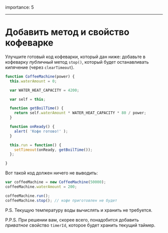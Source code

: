 importance: 5

---

# Добавить метод и свойство кофеварке

Улучшите готовый код кофеварки, который дан ниже: добавьте в кофеварку *публичный* метод `stop()`, который будет останавливать кипячение (через `clearTimeout`).

```js run
function CoffeeMachine(power) {
  this.waterAmount = 0;

  var WATER_HEAT_CAPACITY = 4200;

  var self = this;

  function getBoilTime() {
    return self.waterAmount * WATER_HEAT_CAPACITY * 80 / power;
  }

  function onReady() {
    alert( 'Кофе готово!' );
  }

  this.run = function() {
    setTimeout(onReady, getBoilTime());
  };

}
```

Вот такой код должен ничего не выводить:

```js
var coffeeMachine = new CoffeeMachine(50000);
coffeeMachine.waterAmount = 200;

coffeeMachine.run();
coffeeMachine.stop(); // кофе приготовлен не будет
```

P.S. Текущую температуру воды вычислять и хранить не требуется.

P.P.S. При решении вам, скорее всего, понадобится добавить *приватное* свойство `timerId`, которое будет хранить текущий таймер.